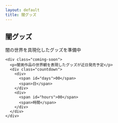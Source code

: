 ```yaml
---
layout: default
title: 闇グッズ
---
```


<section class="goods-section">
  <div class="container">
    <h2>闇グッズ</h2>
    <p>闇の世界を具現化したグッズを準備中</p>
    
    <div class="coming-soon">
      <p>闇男作品の世界観を表現したグッズが近日発売予定</p>
      <div class="countdown">
        <div>
          <span id="days">00</span>
          <span>日</span>
        </div>
        <div>
          <span id="hours">00</span>
          <span>時間</span>
        </div>
      </div>
    </div>
  </div>
</section>

<script src="/assets/js/countdown.js"></script>